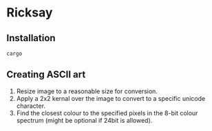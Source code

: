 # Ricksay

## Installation

```
cargo 
```

## Creating ASCII art

1. Resize image to a reasonable size for conversion.
2. Apply a 2x2 kernal over the image to convert to a specific unicode character.
3. Find the closest colour to the specified pixels in the 8-bit colour spectrum (might be optional if 24bit is allowed).
